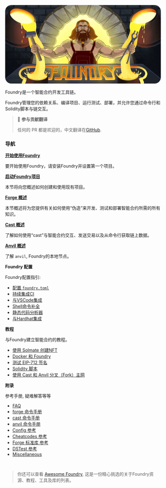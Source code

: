 <img src="images/foundry-banner.png" style="border-radius: 20px">

Foundry是一个智能合约开发工具链。

Foundry管理您的依赖关系、编译项目、运行测试、部署，并允许您通过命令行和Solidity脚本与链交互。

> 📖 **参与贡献翻译**
>
> 任何的 PR 都是欢迎的，中文翻译在[GitHub](https://github.com/lbc-team/foundry-book-in-chinese).

### 导航

**[开始使用Foundry](getting-started/installation.md)**

要开始使用Foundry，请安装Foundry并设置第一个项目。

**[启动Foundry项目](projects/creating-a-new-project.md)**

本节将向您概述如何创建和使用现有项目。

**[Forge 概述](forge)**

本节概述将为您提供有关如何使用“伪造”来开发、测试和部署智能合约所需的所有知识。 

**[Cast 概述](cast)**

了解如何使用“cast”与智能合约交互、发送交易以及从命令行获取链上数据。

**[Anvil 概述](anvil)**

了解 `anvil`, Foundry的本地节点。

**Foundry 配置**

Foundry配置指引:

- [配置 `foundry.toml`](./config/)
- [持续集成CI](./config/continous-integration.md)
- [与VSCode集成](./config/vscode.md)
- [Shell命令补全](./config/shell-autocompletion.md)
- [静态代码分析器](./config/static-analyzers.md)
- [与Hardhat集成](./config/hardhat.md)

**教程**

 与Foundry建立智能合约的教程。

- [使用 Solmate 创建NFT](./tutorials/solmate-nft.md)
- [Docker 和 Foundry](./tutorials/foundry-docker.md)
- [测试 EIP-712 签名](./tutorials/testing-eip712.md)
- [Solidity 脚本](./tutorials/solidity-scripting.md)
- [使用 Cast 和 Anvil 分叉（Fork）主网](./tutorials/forking-mainnet-with-cast-anvil.md)
<!-- - [Incremental Adoption]() -->

**附录**

参考手册, 疑难解答等等

- [FAQ](./faq.md)
- [forge 命令手册](./reference/forge/)
- [cast 命令手册](./reference/cast/)
- [anvil 命令手册](./reference/anvil/)
- [Config 参考](./reference/config/)
- [Cheatcodes 参考](./cheatcodes/)
- [Forge 标准库 参考](./reference/forge-std/)
- [DSTest 参考](./reference/ds-test.md)
- [Miscellaneous](misc)

<br>

> 你还可以查看 [Awesome Foundry](https://github.com/crisgarner/awesome-foundry), 这是一份精心挑选的关于Foundry资源、教程、工具及库的列表。
